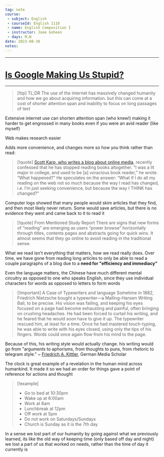 ```yaml
---
tag: note
course:
 - subject: English
 - courseId: English 1110
 - name: English Composition I
 - instructor: Joee Goheen
 - days: M,W
date: 2023-08-30
notes:
---
```


---
# [Is Google Making Us Stupid?](https://www.theatlantic.com/magazine/archive/2008/07/is-google-making-us-stupid/306868/)

---

>[!tip] TL;DR
>The use of the internet has massively changed humanity and how we go about acquiring information. but this can come at a cost of shorter attention span and inability to focus on long passages of text


Extensive internet use can shorten attention span (who knew!) making it harder to get engrossed in many books even if you were an avid reader (like myself)

Web makes research easier

Adds more convenience, and changes more so how you think rather than read:

> [!quote]
> [Scott Karp, who writes a blog about online media](http://publishing2.com/), recently confessed that he has stopped reading books altogether. “I was a lit major in college, and used to be [a] voracious book reader,” he wrote. “What happened?” He speculates on the answer: “What if I do all my reading on the web not so much because the way I read has changed, i.e. I’m just seeking convenience, but because the way I THINK has changed?”

Computer logs showed that many people would skim articles that they find, and then most likely never return. Some would save articles, but there is no evidence they went and came back to it to read it

> [!quote] From Mentioned Study Report
> There are signs that new forms of “reading” are emerging as users “power browse” horizontally through titles, contents pages and abstracts going for quick wins. It almost seems that they go online to avoid reading in the traditional sense.


What we read isn't everything that matters, how we read really does. Over time, we have gone from reading long articles to only be able to read a couple paragraphs of a blog due to a **need for "efficiency and immediacy"**

Even the language matters, the Chinese have much different mental circuitry as opposed to one who speaks English, since they use individual characters for words as opposed to letters to form words

>[!important] A Case of Typewriters and language
>Sometime in 1882, Friedrich Nietzsche bought a typewriter—a Malling-Hansen Writing Ball, to be precise. His vision was failing, and keeping his eyes focused on a page had become exhausting and painful, often bringing on crushing headaches. He had been forced to curtail his writing, and he feared that he would soon have to give it up. The typewriter rescued him, at least for a time. Once he had mastered touch-typing, he was able to write with his eyes closed, using only the tips of his fingers. Words could once again flow from his mind to the page.

Because of this, his writing style would actually change. his writing would go from "arguments to aphorisms, from thoughts to puns, from rhetoric to telegram style."
~ [Friedrich A. Kittler](http://en.wikipedia.org/wiki/Friedrich_A._Kittler), German Media Scholar


The clock is great example of a revelation in the human mind across humankind. It made it so we had an order for things gave a point of reference for actions and thought

> [!example]
> - Go to bed at 10:30pm
> - Wake up at 6:00am 
> - Work at 8am
> - Lunchbreak at 12pm
> - Off work at 5pm
> - Do not work on Saturdays/Sundays
> - Church is Sunday as it is the 7th day

In a sense we lost part of our humanity by going against what we previously learned, its like the old way of keeping time (only based off day and night) we lost a part of us that worked on needs, rather than the time of day it currently is

